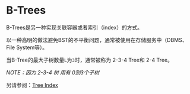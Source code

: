 # B-Trees

B-Trees是另一种实现关联容器或者索引（index）的方式。

以一种高明的做法避免BST的不平衡问题，通常被使用在存储服务中（DBMS、File System等）。

当B-Tree的最大子树数量`L`为`3`时，通常被称为 2-3-4 Tree和 2-4 Tree。

*NOTE：因为 2-3-4 树 用有 0到3个子树*

另请参阅：[Tree Index](../../CMU%2015-445/Tree%20Indexs/Note.md)